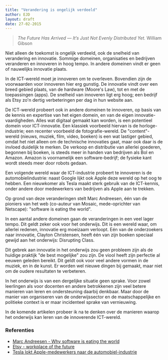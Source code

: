 ```yaml
---
title: "Verandering is ongelijk verdeeld"
author: EJD
layout: draft
date: 27-02-2015
---
```


> *The Future Has Arrived — It’s Just Not Evenly Distributed Yet.* William Gibson

Niet alleen de toekomst is ongelijk verdeeld, ook de snelheid van verandering en innovatie. Sommige domeinen, organisaties en bedrijven veranderen en innoveren in hoog tempo. In andere domeinen vindt er geen of nauwelijks innovatie plaats.

In de ICT-wereld moet je innoveren om te overleven. Bovendien zijn de voorwaarden voor innoveren hier erg gunstig. De innovatie vindt over een breed gebied plaats, van de hardware (Moore's Law), tot en met de toepassingen (apps). De snelheid van innoveren ligt erg hoog; een bedrijf als Etsy zo'n dertig verbeteringen per dag in hun website aan.

De ICT-wereld probeert ook in andere domeinen te innoveren, op basis van de kennis en expertise van het eigen domein, en van de eigen innovatie-vaardigheden. Alles wat digitaal gemaakt kan worden, is een potentieel domein voor ICT-innovatie. Een klassiek voorbeeld hiervan is de horloge-industrie; een recenter voorbeeld de fotografie-wereld. De "content"-wereld (nieuws, muziek, film, video, boeken) is een wat lastiger gebied, omdat het niet alleen om de technische innovaties gaat, maar ook daar is de invloed duidelijk te merken. De verkoop en distributie van allerlei goederen, begonnen bij boeken, is steeds meer in handen van bedrijven als Bol en Amazon. Amazon is voornamelijk een software-bedrijf; de fysieke kant wordt steeds meer door robots gedaan.

Een volgende wereld waar de ICT-industrie probeert te innoveren is de automobielindustrie: naast Google lijkt ook Apple deze wereld op het oog te hebben. Een nieuwkomer als Tesla maakt sterk gebruik van de ICT-kennis, onder andere door medewerkers van bedrijven als Apple aan te trekken.

Op grond van deze veranderingen stelt Marc Andreesen, één van de pioniers van het web (co-auteur van Mosaic, mede-oprichter van Netscape): "software is eating the world".

In een aantal andere domeinen gaan de veranderingen in een veel lager tempo. Dit geldt zeker ook voor het onderwijs. Dit is een wereld waar, om allerlei redenen, innovatie erg moeizaam verloopt. Eén van de onderzoekers naar innovatie, Clayton Christensen, heeft één van zijn boeken speciaal gewijd aan het onderwijs: Disrupting Class.

Dit gebrek aan innovatie in het onderwijs zou geen probleem zijn als de huidige praktijk "de best mogelijke" zou zijn. De viool heeft zijn perfectie al eeuwen geleden bereikt. Dit geldt ook voor veel andere vormen in de muziek, en in de kunst. Er worden wel nieuwe dingen bij gemaakt, maar niet om de oudere resultaten te verbeteren.

In het onderwijs is van een dergelijke situatie geen sprake. Voor zowel leerlingen als voor docenten en andere betrokkenen zijn veel betere manieren van leren en ondersteuning daarbij denkbaar. Maar door de manier van organiseren van de onderwijssector en de maatschappelijke en politieke context is er maar incidenteel sprake van vernieuwing.

In de komende artikelen probeer ik na te denken over de manieren waarop het onderwijs kan  leren van de innoverende ICT-wereld.

### Referenties

* [Marc Andreesen - Why software is eating the world](http://www.wsj.com/articles/SB10001424053111903480904576512250915629460)
* [Etsy - workplace of the future](http://www.forbes.com/sites/stevedenning/2014/04/04/at-etsy-the-future-workplace-is-now-thirty-innovations-per-day/)
* [Tesla lokt Apple-medewerkers naar de automobiel-industrie](http://www.bloomberg.com/news/articles/2015-02-05/want-elon-musk-to-hire-you-at-tesla-work-for-apple)